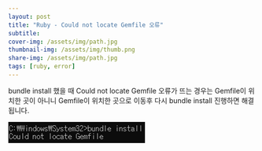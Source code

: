 ```yaml
---
layout: post
title: "Ruby - Could not locate Gemfile 오류"
subtitle:
cover-img: /assets/img/path.jpg
thumbnail-img: /assets/img/thumb.png
share-img: /assets/img/path.jpg
tags: [ruby, error]
---
```

<p>bundle install 했을 때 Could not locate Gemfile 오류가 뜨는 경우는 Gemfile이 위치한 곳이 아니니 Gemfile이 위치한 곳으로 이동후 다시 bundle install 진행하면 해결 됩니다.</p>
<!--more-->

<img src="/assets/img/post/gemfileError.png" alt="gemfile 오류" />
